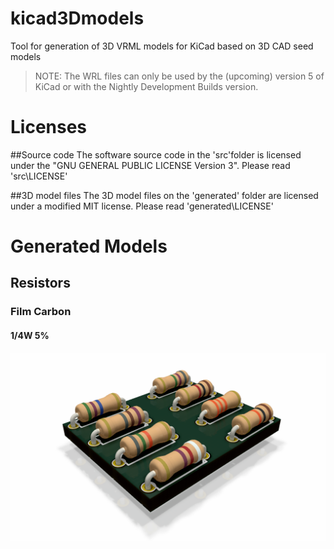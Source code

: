 # kicad3Dmodels
Tool for generation of 3D VRML models for KiCad based on 3D CAD seed models

> NOTE: The WRL files can only be used by the (upcoming) version 5 of KiCad or with the Nightly Development Builds version.

# Licenses

##Source code
The software source code in the 'src'folder is licensed under the "GNU GENERAL PUBLIC LICENSE Version 3". Please read 'src\LICENSE'

##3D model files
The 3D model files on the 'generated' folder are licensed under a modified MIT license. Please read 'generated\LICENSE'

# Generated Models

## Resistors

### Film Carbon

#### 1/4W 5%
![Film_Carbon_5TOL_4B_025W](https://github.com/KammutierSpule/kicad3Dmodels/blob/master/generated/Resistors/Film_Carbon/Film_Carbon_5TOL_4B_025W-RenderDemo.png?raw=true)
